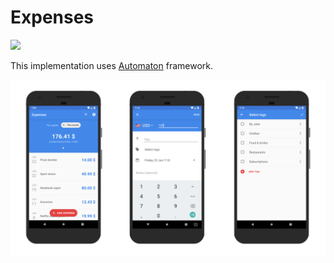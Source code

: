 # Expenses

<a href="https://play.google.com/store/apps/details?id=com.nominalista.expenses">
<img src="https://cdn.rawgit.com/steverichey/google-play-badge-svg/master/img/en_get.svg" width="30%">
</a>

This implementation uses [Automaton](https://github.com/Nominalista/Automaton/blob/master/README.md) framework.

![Screens](Resources/Screens.png)
